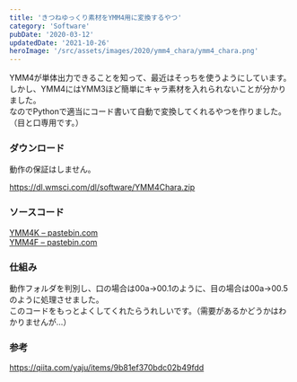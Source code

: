 ```yaml
---
title: 'きつねゆっくり素材をYMM4用に変換するやつ'
category: 'Software'
pubDate: '2020-03-12'
updatedDate: '2021-10-26'
heroImage: '/src/assets/images/2020/ymm4_chara/ymm4_chara.png'
---
```


YMM4が単体出力できることを知って、最近はそっちを使うようにしています。  
しかし、YMM4にはYMM3ほど簡単にキャラ素材を入れられないことが分かりました。  
なのでPythonで適当にコード書いて自動で変換してくれるやつを作りました。（目と口専用です。）

### ダウンロード

動作の保証はしません。

https://dl.wmsci.com/dl/software/YMM4Chara.zip

### ソースコード

[YMM4K – pastebin.com](https://pastebin.com/ATiGiDFS)  
[YMM4F – pastebin.com](https://pastebin.com/e6CbaAKR)

### 仕組み

動作フォルダを判別し、口の場合は00a→00.1のように、目の場合は00a→00.5のように処理させました。  
このコードをもっとよくしてくれたらうれしいです。（需要があるかどうかはわかりませんが…）

### 参考

https://qiita.com/yaju/items/9b81ef370bdc02b49fdd
